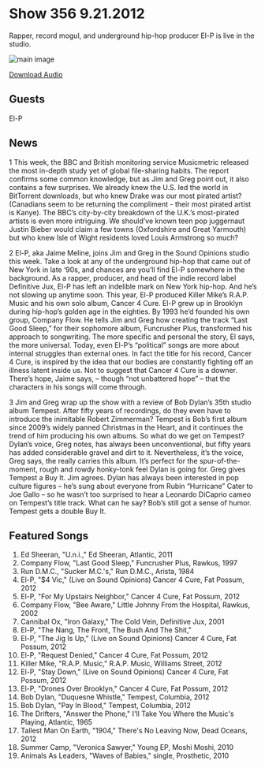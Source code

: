 # Show 356 9.21.2012
Rapper, record mogul, and underground hip-hop producer El-P is live in the studio.

![main image](http://www.soundopinions.org/images/2012/el-p.jpg)

[Download Audio](http://audio.soundopinions.org/streams/2012/09/so_20120921.m3u)

## Guests
El-P

## News
1 This week, the BBC and British monitoring service Musicmetric released the most in-depth study yet of global file-sharing habits. The report confirms some common knowledge, but as Jim and Greg point out, it also contains a few surprises. We already knew the U.S. led the world in BitTorrent downloads, but who knew Drake was our most pirated artist? (Canadians seem to be returning the compliment - their most pirated artist is Kanye). The BBC’s city-by-city breakdown  of the U.K.’s most-pirated artists is even more intriguing. We should’ve known teen pop juggernaut Justin Bieber would claim a few towns (Oxfordshire and Great Yarmouth) but who knew Isle of Wight residents loved Louis Armstrong so much?

2 El-P, aka Jaime Meline, joins Jim and Greg in the Sound Opinions studio this week. Take a look at any of the underground hip-hop that came out of New York in late ‘90s, and chances are you’ll find El-P somewhere in the background. As a rapper, producer, and head of the indie record label Definitive Jux, El-P has left an indelible mark on New York hip-hop. And he’s not slowing up anytime soon. This year, El-P produced Killer Mike’s R.A.P. Music and his own solo album, Cancer 4 Cure. El-P grew up in Brooklyn during hip-hop’s golden age in the eighties. By 1993 he’d founded his own group, Company Flow. He tells Jim and Greg how creating the track “Last Good Sleep,” for their sophomore album, Funcrusher Plus, transformed his approach to songwriting. The more specific and personal the story, El says, the more universal. Today, even El-P’s “political” songs are more about internal struggles than external ones. In fact the title for his record, Cancer 4 Cure, is inspired by the idea that our bodies are constantly fighting off an illness latent inside us. Not to suggest that Cancer 4 Cure is a downer. There’s hope, Jaime says, – though “not unbattered hope” – that the characters in his songs will come through.

3 Jim and Greg wrap up the show with a review of Bob Dylan’s 35th studio album Tempest. After fifty years of recordings, do they even have to introduce the inimitable Robert Zimmerman? Tempest is Bob’s first album since 2009’s widely panned Christmas in the Heart, and it continues the trend of him producing his own albums. So what do we get on Tempest? Dylan’s voice, Greg notes, has always been unconventional, but fifty years has added considerable gravel and dirt to it. Nevertheless, it’s the voice, Greg says, the really carries this album. It’s perfect for the spur-of-the-moment, rough and rowdy honky-tonk feel Dylan is going for. Greg gives Tempest a Buy It. Jim agrees. Dylan has always been interested in pop culture figures – he’s sung about everyone from Rubin “Hurricane” Cater to Joe Gallo – so he wasn’t too surprised to hear a Leonardo DiCaprio cameo on Tempest’s title track. What can he say? Bob’s still got a sense of humor. Tempest gets a double Buy It.

                                                                

## Featured Songs
1. Ed Sheeran, "U.n.i.," Ed Sheeran, Atlantic, 2011
2. Company Flow, "Last Good Sleep," Funcrusher Plus, Rawkus, 1997
3. Run D.M.C., "Sucker M.C.'s," Run D.M.C., Arista, 1984
4. El-P, "$4 Vic," (Live on Sound Opinions) Cancer 4 Cure, Fat Possum, 2012
5. El-P, "For My Upstairs Neighbor," Cancer 4 Cure, Fat Possum, 2012
6. Company Flow, "Bee Aware," Little Johnny From the Hospital, Rawkus, 2002
7. Cannibal Ox, "Iron Galaxy," The Cold Vein, Definitive Jux, 2001
8. El-P, "The Nang, The Front, The Bush And The Shit,"
9. El-P, "The Jig Is Up," (Live on Sound Opinions) Cancer 4 Cure, Fat Possum, 2012
10. El-P, "Request Denied," Cancer 4 Cure, Fat Possum, 2012
11. Killer Mike, "R.A.P. Music," R.A.P. Music, Williams Street, 2012
12. El-P, "Stay Down," (Live on Sound Opinions) Cancer 4 Cure, Fat Possum, 2012
13. El-P, "Drones Over Brooklyn," Cancer 4 Cure, Fat Possum, 2012
14. Bob Dylan, "Duquesne Whistle," Tempest, Columbia, 2012
15. Bob Dylan, "Pay In Blood," Tempest, Columbia, 2012
16. The Drifters, "Answer the Phone," I'll Take You Where the Music's Playing, Atlantic, 1965
17. Tallest Man On Earth, "1904," There's No Leaving Now, Dead Oceans, 2012
18. Summer Camp, "Veronica Sawyer," Young EP, Moshi Moshi, 2010
19. Animals As Leaders, "Waves of Babies," single, Prosthetic, 2010
